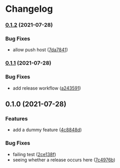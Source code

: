 # Changelog

### [0.1.2](https://www.github.com/benkoshy/bens-hello-world/compare/v0.1.1...v0.1.2) (2021-07-28)


### Bug Fixes

* allow push host ([7da7841](https://www.github.com/benkoshy/bens-hello-world/commit/7da7841221ed4c27a88f8e766a25277e2566cc49))

### [0.1.1](https://www.github.com/benkoshy/bens-hello-world/compare/v0.1.0...v0.1.1) (2021-07-28)


### Bug Fixes

* add release workflow ([a243591](https://www.github.com/benkoshy/bens-hello-world/commit/a243591615524000a9f754492bc07f7d65aff4e8))

## 0.1.0 (2021-07-28)


### Features

* add a dummy feature ([4c8848d](https://www.github.com/benkoshy/bens-hello-world/commit/4c8848ddca265e887a8c12578c565ccffa23e9f2))


### Bug Fixes

* failing test ([2ce138f](https://www.github.com/benkoshy/bens-hello-world/commit/2ce138f16728e49cf5fa63e884a8f838d786ea26))
* seeing whether a release occurs here ([7c4976b](https://www.github.com/benkoshy/bens-hello-world/commit/7c4976b0a3d8316a29d86be2dfd168ce58ce6a4b))
